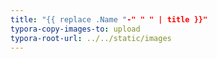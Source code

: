 ```yaml
---
title: "{{ replace .Name "-" " " | title }}"
typora-copy-images-to: upload
typora-root-url: ../../static/images
---
```


